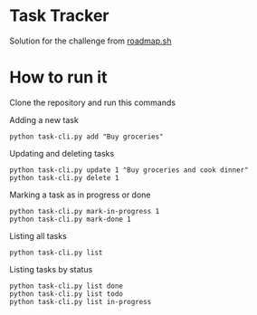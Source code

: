 # Task Tracker
Solution for the challenge from [roadmap.sh](https://roadmap.sh/projects/task-tracker)

# How to run it
Clone the repository and run this commands


Adding a new task
```
python task-cli.py add "Buy groceries"
```

Updating and deleting tasks
```
python task-cli.py update 1 "Buy groceries and cook dinner"
python task-cli.py delete 1
```

Marking a task as in progress or done
```
python task-cli.py mark-in-progress 1
python task-cli.py mark-done 1
```

Listing all tasks

```
python task-cli.py list
```

Listing tasks by status
```
python task-cli.py list done
python task-cli.py list todo
python task-cli.py list in-progress
```